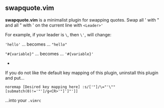 ## swapquote.vim
**swapquote.vim** is a minimalist plugin for swapping quotes.  Swap all ' with " and all " with ' on the current line with `<Leader>'`

For example, if your leader is `\`, then `\'`, will change:

`'hello'`  ... becomes ... `"hello"`

`"#{variable}"` ... becomes ... `'#{variable}'`

-

If you do not like the default key mapping of this plugin, uninstall this plugin and put... 

```
noremap [Desired key mapping here] :s/['"]/\="'\""[submatch(0)!='"']/g<CR>'"]']"']]
```

...into your `.vimrc`
